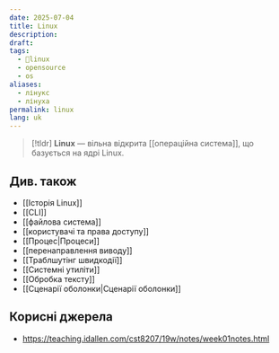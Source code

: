```yaml
---
date: 2025-07-04
title: Linux
description: 
draft: 
tags:
  - 🐧linux
  - opensource
  - os
aliases:
  - лінукс
  - лінуха
permalink: linux
lang: uk
---
```


> [!tldr]
> **Linux** — вільна відкрита [[операційна система]], що базується на ядрі Linux.

## Див. також

- [[Історія Linux]]
- [[CLI]]
- [[файлова система]]
- [[користувачі та права доступу]]
- [[Процес|Процеси]]
- [[перенаправлення виводу]]
- [[Траблшутінг швидкодії]]
- [[Системні утиліти]]
- [[Обробка тексту]]
- [[Сценарії оболонки|Сценарії оболонки]]

## Корисні джерела

- https://teaching.idallen.com/cst8207/19w/notes/week01notes.html